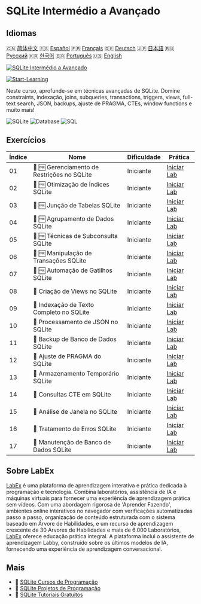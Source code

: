 # SQLite Intermédio a Avançado

## Idiomas

🇨🇳 [简体中文](README_zh.md) 🇪🇸 [Español](README_es.md) 🇫🇷 [Français](README_fr.md) 🇩🇪 [Deutsch](README_de.md) 🇯🇵 [日本語](README_ja.md) 🇷🇺 [Русский](README_ru.md) 🇰🇷 [한국어](README_ko.md) 🇧🇷 [Português](README_pt.md) 🇺🇸 [English](README.md) 

[![SQLite Intermédio a Avançado](https://cover-creator.labex.io/sqlite-intermediate-to-advanced.png?lang=pt)](https://labex.io/pt/courses/sqlite-intermediate-to-advanced)

[![Start-Learning](https://img.shields.io/badge/Start-Learning-whitesmoke?style=for-the-badge)](https://labex.io/pt/courses/sqlite-intermediate-to-advanced)

Neste curso, aprofunde-se em técnicas avançadas de SQLite. Domine constraints, indexação, joins, subqueries, transactions, triggers, views, full-text search, JSON, backups, ajuste de PRAGMA, CTEs, window functions e muito mais!

![SQLite](https://img.shields.io/badge/SQLite-whitesmoke?style=for-the-badge&logo=sqlite)
![Database](https://img.shields.io/badge/Database-whitesmoke?style=for-the-badge&logo=database)
![SQL](https://img.shields.io/badge/SQL-whitesmoke?style=for-the-badge&logo=sql)


## Exercícios

|   Índice | Nome                                        | Dificuldade   | Prática                                                                                                                                              |
|----------|---------------------------------------------|---------------|------------------------------------------------------------------------------------------------------------------------------------------------------|
|       01 | 🧩 🆓 Gerenciamento de Restrições no SQLite | Iniciante     | <a target='_blank' href='https://labex.io/pt/labs/sqlite-sqlite-constraint-management-552545?course=sqlite-intermediate-to-advanced'>Iniciar Lab</a> |
|       02 | 🧩 🆓 Otimização de Índices SQLite          | Iniciante     | <a target='_blank' href='https://labex.io/pt/labs/sqlite-sqlite-index-optimization-552552?course=sqlite-intermediate-to-advanced'>Iniciar Lab</a>    |
|       03 | 🧩 🆓 Junção de Tabelas SQLite              | Iniciante     | <a target='_blank' href='https://labex.io/pt/labs/sqlite-sqlite-table-joining-552556?course=sqlite-intermediate-to-advanced'>Iniciar Lab</a>         |
|       04 | 🧩 🆓 Agrupamento de Dados SQLite           | Iniciante     | <a target='_blank' href='https://labex.io/pt/labs/sqlite-sqlite-data-grouping-552547?course=sqlite-intermediate-to-advanced'>Iniciar Lab</a>         |
|       05 | 🧩 🆓 Técnicas de Subconsulta SQLite        | Iniciante     | <a target='_blank' href='https://labex.io/pt/labs/sqlite-sqlite-subquery-techniques-552555?course=sqlite-intermediate-to-advanced'>Iniciar Lab</a>   |
|       06 | 🧩 🆓 Manipulação de Transações SQLite      | Iniciante     | <a target='_blank' href='https://labex.io/pt/labs/sqlite-sqlite-transaction-handling-552558?course=sqlite-intermediate-to-advanced'>Iniciar Lab</a>  |
|       07 | 🧩 🆓 Automação de Gatilhos SQLite          | Iniciante     | <a target='_blank' href='https://labex.io/pt/labs/sqlite-sqlite-trigger-automation-552559?course=sqlite-intermediate-to-advanced'>Iniciar Lab</a>    |
|       08 | 🧩  Criação de Views no SQLite              | Iniciante     | <a target='_blank' href='https://labex.io/pt/labs/sqlite-sqlite-view-creation-552560?course=sqlite-intermediate-to-advanced'>Iniciar Lab</a>         |
|       09 | 🧩  Indexação de Texto Completo no SQLite   | Iniciante     | <a target='_blank' href='https://labex.io/pt/labs/sqlite-sqlite-full-text-indexing-552551?course=sqlite-intermediate-to-advanced'>Iniciar Lab</a>    |
|       10 | 🧩  Processamento de JSON no SQLite         | Iniciante     | <a target='_blank' href='https://labex.io/pt/labs/sqlite-sqlite-json-processing-552553?course=sqlite-intermediate-to-advanced'>Iniciar Lab</a>       |
|       11 | 🧩  Backup de Banco de Dados SQLite         | Iniciante     | <a target='_blank' href='https://labex.io/pt/labs/sqlite-sqlite-database-backup-552548?course=sqlite-intermediate-to-advanced'>Iniciar Lab</a>       |
|       12 | 🧩  Ajuste de PRAGMA do SQLite              | Iniciante     | <a target='_blank' href='https://labex.io/pt/labs/sqlite-sqlite-pragma-tuning-552554?course=sqlite-intermediate-to-advanced'>Iniciar Lab</a>         |
|       13 | 🧩  Armazenamento Temporário SQLite         | Iniciante     | <a target='_blank' href='https://labex.io/pt/labs/sqlite-sqlite-temporary-storage-552557?course=sqlite-intermediate-to-advanced'>Iniciar Lab</a>     |
|       14 | 🧩  Consultas CTE em SQLite                 | Iniciante     | <a target='_blank' href='https://labex.io/pt/labs/sqlite-sqlite-cte-queries-552546?course=sqlite-intermediate-to-advanced'>Iniciar Lab</a>           |
|       15 | 🧩  Análise de Janela no SQLite             | Iniciante     | <a target='_blank' href='https://labex.io/pt/labs/sqlite-sqlite-window-analytics-552561?course=sqlite-intermediate-to-advanced'>Iniciar Lab</a>      |
|       16 | 🧩  Tratamento de Erros SQLite              | Iniciante     | <a target='_blank' href='https://labex.io/pt/labs/sqlite-sqlite-error-handling-552550?course=sqlite-intermediate-to-advanced'>Iniciar Lab</a>        |
|       17 | 🧩  Manutenção de Banco de Dados SQLite     | Iniciante     | <a target='_blank' href='https://labex.io/pt/labs/sqlite-sqlite-database-maintenance-552549?course=sqlite-intermediate-to-advanced'>Iniciar Lab</a>  |

## Sobre LabEx

[LabEx](https://labex.io) é uma plataforma de aprendizagem interativa e prática dedicada à programação e tecnologia. Combina laboratórios, assistência de IA e máquinas virtuais para fornecer uma experiência de aprendizagem prática sem vídeos. Com uma abordagem rigorosa de 'Aprender Fazendo', ambientes online interativos no navegador com verificações automatizadas passo a passo, organização de conteúdo estruturada com o sistema baseado em Árvore de Habilidades, e um recurso de aprendizagem crescente de 30 Árvores de Habilidades e mais de 6.000 Laboratórios, [LabEx](https://labex.io) oferece educação prática integral. A plataforma inclui o assistente de aprendizagem Labby, construído sobre os últimos modelos de IA, fornecendo uma experiência de aprendizagem conversacional.

## Mais

- 🔗 [SQLite Cursos de Programação](https://github.com/labex-labs/awesome-programming-courses)
- 🔗 [SQLite Projetos de Programação](https://github.com/labex-labs/awesome-programming-projects)
- 🔗 [SQLite Tutoriais Gratuitos](https://github.com/labex-labs/sqlite-free-tutorials)

